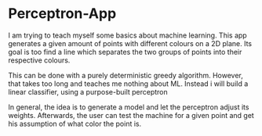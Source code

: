 # Perceptron-App

I am trying to teach myself some basics about machine learning.
This app generates a given amount of points with different colours on a 2D plane.
Its goal is too find a line which separates the two groups of points into their respective colours.

This can be done with a purely deterministic greedy algorithm.
However, that takes too long and teaches me nothing about ML.
Instead i will build a linear classifier, using a purpose-built perceptron

In general, the idea is to generate a model and let the perceptron adjust its weights.
Afterwards, the user can test the machine for a given point and get his assumption of what color the point is.
